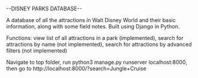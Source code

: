 --DISNEY PARKS DATABASE--

A database of all the attractions in Walt Disney World and their basic information, along with some field notes. Built using Django in Python.

Functions: view list of all attractions in a park (implemented),
search for attractions by name (not implemented), 
search for attractions by advanced filters (not implemented)

Navigate to top folder, run python3 manage.py runserver localhost:8000, then go to http://localhost:8000/?search=Jungle+Cruise
